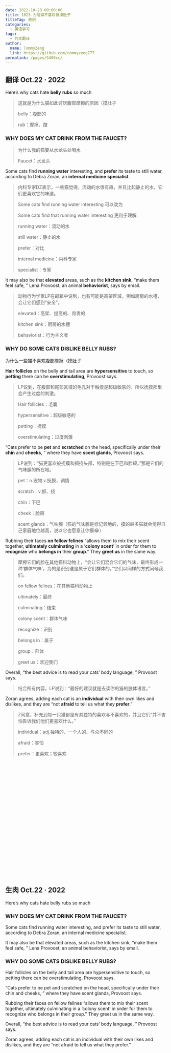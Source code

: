 ```yaml
---
date: 2022-10-23 00:00:00
title: 1023-为啥猫不喜欢被摸肚子
titleTag: 原创
categories: 
  - 英语学习
tags: 
  - 外文翻译
author: 
  name: TommyZeng
  link: https://github.com/tommyzeng777
permalink: /pages/5409cc/
---
```


## 翻译 Oct.22 · 2022



Here’s why cats hate **belly** **rubs** so much

>  这就是为什么猫如此讨厌腹部摩擦的原因（摸肚子
>
> belly：腹部的
>
> rub：摩擦、蹭





### WHY DOES MY CAT DRINK FROM THE **FAUCET**?

> 为什么我的猫要从水龙头处喝水
>
> Faucet：水龙头

<!-- more -->

Some cats find **running water** interesting, and **prefer** its taste to still water, according to Debra Zoran, an **internal medicine** **specialist**.

> 内科专家DZ表示，一些猫觉得，流动的水很有趣，并且比起静止的水，它们更喜欢它的味道。
>
> Some cats find running water interesting 可以改为
>
> Some cats find that running water interesting 更利于理解
>
> running water：流动的水
>
> still water：静止的水
>
> prefer：对比
>
> internal medicine：内科专家
>
> specialist：专家

It may also be that **elevated** areas, such as the **kitchen sink**, “make them feel safe, ” Lena Provoost, an animal **behaviorist**, says by email.

> 动物行为学家LP在邮箱中说到，也有可能是高架区域，例如厨房的水槽，会让它们感到“安全”。
>
> elevated：高架、提高的、昂贵的
>
> kitchen sink：厨房的水槽
>
> behaviorist：行为主义者



### WHY DO SOME CATS DISLIKE BELLY RUBS?

为什么一些猫不喜欢腹部摩擦（摸肚子

**Hair follicles** on the belly and tail area are **hypersensitive** to touch, so **petting** there can be **overstimulating**, Provoost says.

> LP说到，在腹部和尾部区域的毛孔对于触摸是超级敏感的，所以抚摸那里会产生过度的刺激。
>
> Hair follicles：毛囊
>
> hypersensitive：超级敏感的
>
> petting：抚摸
>
> overstimulating：过度刺激



“Cats prefer to be **pet** and **scratched** on the head, specifically under their **chin** and **cheeks**, ” where they have **scent glands**, Provoost says.

> LP说到：“猫更喜欢被抚摸和抓挠头部，特别是在下巴和脸颊。”那是它们的气味腺的所在地。
>
> pet：n.宠物 v.抚摸，调情
>
> scratch：v.抓、挠
>
> chin：下巴
>
> cheek：脸颊
>
> scent glands：气味腺（猫的气味腺是标记领地的，摸的越多猫就会觉得自己家庭地位越高，说以它也愿意让你摸😂）

Rubbing their faces **on fellow felines** “allows them to mix their scent together, **ultimately culminating** in a ‘**colony scent**’ in order for them to **recognize** who **belongs in** their **group**.” They **greet us** in the same way.

> 摩擦它们的脸在其他猫科动物上，“会让它们混合它们的气味，最终形成一种‘群体气味’，为的是识别谁是属于它们群体的。”它们以同样的方式问候我们。
>
> on fellow felines：在其他猫科动物上
>
> ultimately：最终
>
> culminating：结束
>
> colony scent：群体气味
>
> recognize：识别
>
> belongs in：属于
>
> group：群体
>
> greet us：欢迎我们

Overall, “the best advice is to read your cats’ body language, ” Provoost says.

> 结合所有内容，LP说到：“最好的建议就是去读你的猫的肢体语言。”

Zoran agrees, adding each cat is an **individual** with their own likes and dislikes, and they are “not **afraid** to tell us what they **prefer**.”

> Z同意，补充到每一只猫都是有其独特的喜欢与不喜欢的，并且它们“并不害怕告诉我们他们更喜欢什么。”
>
> individual：adj.独特的、一个人的、与众不同的
>
> afraid：害怕
>
> prefer：更喜欢；较喜欢

<br><br><br><br><br><br><br><br><br><br><br><br><br><br><br><br><br><br><br><br><br>


## 生肉 Oct.22 · 2022

Here’s why cats hate belly rubs so much


### WHY DOES MY CAT DRINK FROM THE FAUCET?

Some cats find running water interesting, and prefer its taste to still water, according to Debra Zoran, an internal medicine specialist.

It may also be that elevated areas, such as the kitchen sink, “make them feel safe, ” Lena Provoost, an animal behaviorist, says by email.

### WHY DO SOME CATS DISLIKE BELLY RUBS?

Hair follicles on the belly and tail area are hypersensitive to touch, so petting there can be overstimulating, Provoost says.

“Cats prefer to be pet and scratched on the head, specifically under their chin and cheeks, ” where they have scent glands, Provoost says.

Rubbing their faces on fellow felines “allows them to mix their scent together, ultimately culminating in a ‘colony scent’ in order for them to recognize who belongs in their group.” They greet us in the same way.

Overall, “the best advice is to read your cats’ body language, ” Provoost says.

Zoran agrees, adding each cat is an individual with their own likes and dislikes, and they are “not afraid to tell us what they prefer.”

